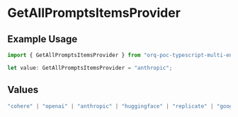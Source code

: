 # GetAllPromptsItemsProvider

## Example Usage

```typescript
import { GetAllPromptsItemsProvider } from "orq-poc-typescript-multi-env-version/models/operations";

let value: GetAllPromptsItemsProvider = "anthropic";
```

## Values

```typescript
"cohere" | "openai" | "anthropic" | "huggingface" | "replicate" | "google" | "google-ai" | "azure" | "aws" | "anyscale" | "perplexity" | "groq" | "fal" | "leonardoai" | "nvidia"
```